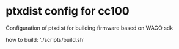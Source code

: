 # ptxdist config for cc100
Configuration of ptxdist for building firmware based on WAGO sdk

how to build:
'./scripts/build.sh'
